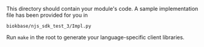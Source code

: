 This directory should contain your module's code.
A sample implementation file has been provided for you in

```biokbase/njs_sdk_test_3/Impl.py```

Run `make` in the root to generate your language-specific client libraries.
